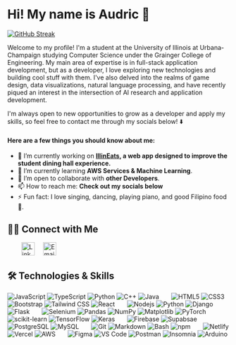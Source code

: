 # Hi! My name is Audric 👋

[![GitHub Streak](https://streak-stats.demolab.com?user=aserador&theme=shades-of-purple)](https://git.io/streak-stats)

Welcome to my profile! I'm a student at the University of Illinois at Urbana-Champaign studying Computer Science under the Grainger College of Engineering. My main area of expertise is in full-stack application development, but as a developer, I love exploring new technologies and building cool stuff with them. I've also delved into the realms of game design, data visualizations, natural language processing, and have recently piqued an interest in the intersection of AI research and application development. 

I'm always open to new opportunities to grow as a developer and apply my skills, so feel free to contact me through my socials below! ⬇️

#### Here are a few things you should know about me:

- 🔭 I’m currently working on **[IllinEats](https://dining-buddy.vercel.app/), a web app designed to improve the student dining hall experience.**
- 🌱 I’m currently learning **AWS Services & Machine Learning**.
- 👯 I’m open to collaborate with **other Developers**.
- 📫 How to reach me: **Check out my socials below**
- ⚡ Fun fact: I love singing, dancing, playing piano, and good Filipino food 🍲.

## 🤝🏻 Connect with Me

&nbsp; &nbsp; &nbsp; &nbsp;
<a href="https://www.linkedin.com/in/audricserador/"><img src="https://res.cloudinary.com/neontuts/image/upload/v1659228895/Icons/linkedin_xaaedy.png" title="LinkedIn | AudricSerador" alt="LinkedIn Account" width="30"/></a>
&nbsp; &nbsp;
<a href="mailto:audricciel@gmail.com"><img src="https://cdn-icons-png.flaticon.com/512/8748/8748009.png" title="Email | audricciel@gmail.com" alt="Email" width="30"/></a>

## 🛠 Technologies & Skills

![JavaScript](https://img.shields.io/badge/JavaScript-F7DF1E?style=flat-square&logo=javascript&logoColor=222222)
![TypeScript](https://img.shields.io/badge/TypeScript-007ACC?style=flat-square&logo=typescript&logoColor=white)
![Python](https://img.shields.io/badge/Python-3776AB?style=flat-square&logo=python&logoColor=white)
![C++](https://img.shields.io/badge/C%2B%2B-00599C?style=flat-square&logo=c%2B%2B&logoColor=white)
![Java](https://img.shields.io/badge/Java-007396?style=flat-square&logo=java&logoColor=white)
&nbsp; &nbsp; &nbsp;
![HTML5](https://img.shields.io/badge/HTML5-E34F26?style=flat-square&logo=html5&logoColor=white)
![CSS3](https://img.shields.io/badge/CSS3-1572B6?style=flat-square&logo=css3&logoColor=white)
![Bootstrap](https://img.shields.io/badge/Bootstrap-563D7C?style=flat-square&logo=bootstrap&logoColor=white)
![Tailwind CSS](https://img.shields.io/badge/Tailwind_CSS-38B2AC?style=flat-square&logo=tailwind-css&logoColor=white)
![React](https://img.shields.io/badge/React-61DAFB?style=flat-square&logo=react&logoColor=222222)
&nbsp; &nbsp; &nbsp;
![Nodejs](https://img.shields.io/badge/Node.js-43853D?style=flat-square&logo=node.js&logoColor=white)
![Python](https://img.shields.io/badge/Python-3776AB?style=flat-square&logo=python&logoColor=white)
![Django](https://img.shields.io/badge/Django-092E20?style=flat-square&logo=django&logoColor=white)
![Flask](https://img.shields.io/badge/Flask-000000?style=flat-square&logo=flask&logoColor=white)
&nbsp; &nbsp; &nbsp;
![Selenium](https://img.shields.io/badge/Selenium-43B02A?style=flat-square&logo=Selenium&logoColor=white)
![Pandas](https://img.shields.io/badge/Pandas-2C2D72?style=flat-square&logo=pandas&logoColor=white)
![NumPy](https://img.shields.io/badge/Numpy-777BB4?style=flat-square&logo=numpy&logoColor=white)
![Matplotlib](https://img.shields.io/badge/Matplotlib-%23ffffff.svg?style=flat-square&logo=Matplotlib&logoColor=black)
![PyTorch](https://img.shields.io/badge/PyTorch-%23EE4C2C.svg?style=flat-square&logo=PyTorch&logoColor=white)
![scikit-learn](https://img.shields.io/badge/scikit--learn-%23F7931E.svg?style=flat-square&logo=scikit-learn&logoColor=white)
![TensorFlow](https://img.shields.io/badge/TensorFlow-%23FF6F00.svg?style=flat-square&logo=TensorFlow&logoColor=white)
![Keras](https://img.shields.io/badge/Keras-%23D00000.svg?style=flat-square&logo=Keras&logoColor=white)
&nbsp; &nbsp; &nbsp;
![Firebase](https://img.shields.io/badge/firebase-ffca28?style=flat-square&logo=firebase&logoColor=black)
![Supabsae](https://img.shields.io/badge/Supabase-181818?style=flat-square&logo=supabase&logoColor=white)
![PostgreSQL](https://img.shields.io/badge/PostgreSQL-316192?style=flat-square&logo=postgresql&logoColor=white)
![MySQL](https://img.shields.io/badge/MySQL-4479A1?style=flat-square&logo=mysql&logoColor=white)
&nbsp; &nbsp; &nbsp;
![Git](https://img.shields.io/badge/Git-F05032?style=flat-square&logo=git&logoColor=white)
![Markdown](https://img.shields.io/badge/Markdown-000000?style=flat-square&logo=markdown&logoColor=white)
![Bash](https://img.shields.io/badge/Bash-4EAA25?style=flat-square&logo=gnu-bash&logoColor=white)
![npm](https://img.shields.io/badge/npm-CB3837?style=flat-square&logo=npm&logoColor=white)
&nbsp; &nbsp; &nbsp;
![Netlify](https://img.shields.io/badge/Netlify-00C7B7?style=flat-square&logo=netlify&logoColor=white)
![Vercel](https://img.shields.io/badge/Vercel-000000?style=flat-square&logo=vercel&logoColor=white)
![AWS](https://img.shields.io/badge/Amazon_AWS-FF9900?style=flat-square&logo=amazonaws&logoColor=white)
&nbsp; &nbsp; &nbsp;
![Figma](https://img.shields.io/badge/Figma-F24E1E?style=flat-square&logo=figma&logoColor=white)
![VS Code](https://img.shields.io/badge/Visual_Studio_Code-0078D4?style=flat-square&logo=visual%20studio%20code&logoColor=white)
![Postman](https://img.shields.io/badge/Postman-FF6C37?style=flat-square&logo=postman&logoColor=white)
![Insomnia](https://img.shields.io/badge/Insomnia-5849BE?style=flat-square&logo=insomnia&logoColor=white)
![Arduino](https://img.shields.io/badge/Arduino-00979D?style=flat-square&logo=Arduino&logoColor=white)

